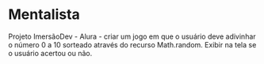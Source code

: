 # Mentalista
Projeto ImersãoDev - Alura - criar um jogo em que o usuário deve adivinhar o número 0 a 10 sorteado através do recurso Math.random.
Exibir na tela se o usuário acertou ou não.
